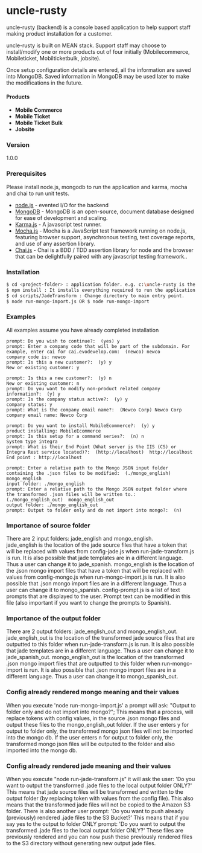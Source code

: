 # uncle-rusty

uncle-rusty (backend) is a console based application to help support staff making product installation for a customer.

uncle-rusty is built on MEAN stack. Support staff may choose to install/modify one or more products out of four initially (Mobilecommerce, Mobileticket, Mobilticketbulk, jobsite).

Once setup configuration details are entered, all the information are saved into MongoDB. Saved information in MongoDB may be used later to make the modifications in the future.

#### Products
* **Mobile Commerce**
* **Mobile Ticket**
* **Mobile Ticket Bulk**
* **Jobsite**

### Version
1.0.0

### Prerequisites

Please install node.js, mongodb to run the application and karma, mocha and chai to run unit tests. 

* [node.js] - evented I/O for the backend
* [MongoDB] - MongoDB is an open-source, document database designed for ease of development and scaling.
* [Karma.js] - A javascript test runner.
* [Mocha.js] - Mocha is a JavaScript test framework running on node.js, featuring browser support, asynchronous testing, test coverage reports, and use of any assertion library.
* [Chai.js] - Chai is a BDD / TDD assertion library for node and the browser that can be delightfully paired with any javascript testing framework..

### Installation
```sh
$ cd <project-folder> : application folder. e.g. c:\uncle-rusty is the <project-folder>.
$ npm install : It installs everything required to run the application.
$ cd scripts/JadeTransform : Change directory to main entry point.
$ node run-mongo-import.js OR $ node run-mongo-import
```

### Examples

All examples assume you have already completed installation
```
prompt: Do you wish to continue?:  (yes) y
prompt: Enter a company code that will be part of the subdomain. For example, enter cai for cai.evodevelop.com:  (newco) newco 
company code is: newco
prompt: Is this a new customer?:  (y) y
New or existing customer: y
```

```
prompt: Is this a new customer?:  (y) n
New or existing customer: n
prompt: Do you want to modify non-product related company information?:  (y) y
prompt: Is the company status active?:  (y) y
company status: y
prompt: What is the company email name?:  (Newco Corp) Newco Corp
company email name: Newco Corp
```

```
prompt: Do you want to install MobileEcommerce?:  (y) y
product installing: MobileEcommerce
prompt: Is this setup for a command series?:  (n) n
System type integra
prompt: What is their End Point (What server is the IIS (CS) or Integra Rest service located)?:  (http://localhost)  http://localhost
End point : http://localhost
```

```
prompt: Enter a relative path to the Mongo JSON input folder containing the .json files to be modified:  (./mongo_english) mongo_english
input folder: ./mongo_english
prompt: Enter a relative path to the Mongo JSON output folder where the transformed .json files will be written to.:  (./mongo_english_out)  mongo_english_out
output folder: ./mongo_english_out
prompt: Output to folder only and do not import into mongo?:  (n) 
```


   [MongoDB]: <http://www.mongodb.org/>
   [node.js]: <http://nodejs.org>
   [Karma.js]: <http://karma-runner.github.io/>
   [Mocha.js]: <http://mochajs.org/>
   [Chai.js]: <http://chaijs.com/>


### Importance of source folder

There are 2 input folders: jade_english and mongo_english.  
jade_english is the location of the jade source files that have a token that will be replaced with values from config-jade.js when run-jade-transform.js is run.
It is also possible that jade templates are in a different language.  Thus a user can change it to jade_spanish.
mongo_english is the location of the .json mongo import files that have a token that will be replaced with values from config-mongo.js when run-mongo-import.js is run.
It is also possible that .json mongo import files are in a different language.  Thus a user can change it to mongo_spanish.
config-prompt.js is a list of text prompts that are displayed to the user.  Prompt text can be modified in this file (also important if you want to change the prompts to Spanish).

### Importance of the output folder

There are 2 output folders: jade_english_out and mongo_english_out.  
jade_english_out is the location of the transformed jade source files that are outputted to this folder when run-jade-transform.js is run.
It is also possible that jade templates are in a different language.  Thus a user can change it to jade_spanish_out.
mongo_english_out is the location of the transformed .json mongo import files that are outputted to this folder when run-mongo-import is run.
It is also possible that .json mongo import files are in a different language.  Thus a user can change it to mongo_spanish_out.

### Config already rendered mongo meaning and their values

When you execute 'node run-mongo-import.js' a prompt will ask:
"Output to folder only and do not import into mongo?";
This means that a process, will replace tokens with config values, in the source .json mongo files and output these files to the mongo_english_out folder. 
If the user enters y for output to folder only, the transformed mongo json files will not be imported into the mongo db.
If the user enters n for output to folder only, the transformed mongo json files will be outputed to the folder and also imported into the mongo db.

### Config already rendered jade meaning and their values

When you execute "node run-jade-transform.js" it will ask the user:
'Do you want to output the transformed .jade files to the local output folder ONLY?'
This means that jade source files will be transformed and written to the output folder (by replacing token with values from the config file).
This also means that the transformed jade files will not be copied to the Amazon S3 folder.
There is also another user prompt:
'Do you want to push already (previously) rendered .jade files to the S3 Bucket?'
This means that if you say yes to the output to folder ONLY prompt:
'Do you want to output the transformed .jade files to the local output folder ONLY?'
These files are previously rendered and you can now push these previously rendered files to the S3 directory without generating new output jade files.
